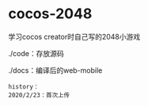 # cocos-2048
学习cocos creator时自己写的2048小游戏

./code：存放源码

./docs：编译后的web-mobile

	history：
	2020/2/23：首次上传
